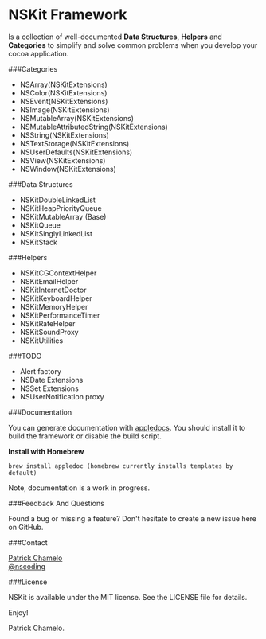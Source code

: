 NSKit Framework
=====

Is a collection of well-documented __Data Structures__, __Helpers__ and __Categories__ to simplify and solve common problems when you develop your cocoa application. 

###Categories
- NSArray(NSKitExtensions)
- NSColor(NSKitExtensions)
- NSEvent(NSKitExtensions)
- NSImage(NSKitExtensions)
- NSMutableArray(NSKitExtensions)
- NSMutableAttributedString(NSKitExtensions)
- NSString(NSKitExtensions)
- NSTextStorage(NSKitExtensions)
- NSUserDefaults(NSKitExtensions)
- NSView(NSKitExtensions)
- NSWindow(NSKitExtensions)

###Data Structures
- NSKitDoubleLinkedList
- NSKitHeapPriorityQueue
- NSKitMutableArray (Base)
- NSKitQueue
- NSKitSinglyLinkedList
- NSKitStack

###Helpers
- NSKitCGContextHelper
- NSKitEmailHelper
- NSKitInternetDoctor
- NSKitKeyboardHelper
- NSKitMemoryHelper
- NSKitPerformanceTimer
- NSKitRateHelper
- NSKitSoundProxy
- NSKitUtilities

###TODO
- Alert factory
- NSDate Extensions
- NSSet Extensions
- NSUserNotification proxy

###Documentation

You can generate documentation with [appledocs](https://github.com/tomaz/appledoc). You should install it to build the framework or disable the build script.

**Install with Homebrew** 

    brew install appledoc (homebrew currently installs templates by default)

Note, documentation is a work in progress.

###Feedback And Questions

Found a bug or missing a feature? Don't hesitate to create a new issue here on GitHub.

###Contact

[Patrick Chamelo](https://github.com/nscoding)<br />
[@nscoding](https://twitter.com/nscoding)

###License

NSKit is available under the MIT license. See the LICENSE file for details.

Enjoy!

Patrick Chamelo.
